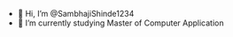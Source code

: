 - 👋 Hi, I’m @SambhajiShinde1234
- 🌱 I’m currently studying Master of Computer Application

<!---
SambhajiShinde1234/SambhajiShinde1234 is a ✨ special ✨ repository because its `README.md` (this file) appears on your GitHub profile.
You can click the Preview link to take a look at your changes.
--->

